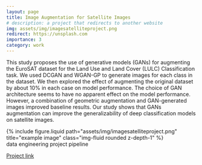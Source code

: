 ```yaml
---
layout: page
title: Image Augmentation for Satellite Images
# description: a project that redirects to another website
img: assets/img/imagesatelliteproject.png
redirect: https://unsplash.com
importance: 3
category: work
---
```


This study proposes the use of generative models (GANs) for augmenting the EuroSAT dataset for the Land Use and Land Cover (LULC) Classification task. We used DCGAN and WGAN-GP to generate images for each class in the dataset. We then explored the effect of augmenting the original dataset by about 10% in each case on model performance. The choice of GAN architecture seems to have no apparent effect on the model performance. However, a combination of geometric augmentation and GAN-generated images improved baseline results. Our study shows that GANs augmentation can improve the generalizability of deep classification models on satellite images.

<div class="row justify-content-sm-center">
    <div class="col-sm-8 mt-3 mt-md-0">
        {% include figure.liquid path="assets/img/imagesatelliteproject.png" title="example image" class="img-fluid rounded z-depth-1" %}
    </div>
</div>
<div class="caption">
    data engineering project pipeline
</div>

[Project link](https://github.com/peter716/11785-Project)
